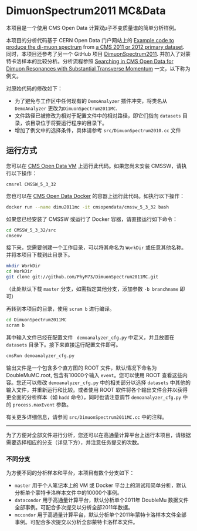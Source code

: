 # DimuonSpectrum2011 MC&Data

本项目是一个使用 CMS Open Data 计算双μ子不变质量谱的简单分析样例。

本项目的分析代码基于 CERN Open Data 门户网站上的 [Example code to produce the di-muon spectrum](http://opendata.web.cern.ch/record/5001) from [a CMS 2011 or 2012 primary dataset](http://opendata.web.cern.ch/record/14).  同时，本项目还参考了另一个 GitHub 项目 [DimuonSpectrum2011](https://github.com/cms-opendata-analyses/DimuonSpectrum2011). 并加入了对蒙特卡洛样本的比较分析。分析流程参照 [Searching in CMS Open Data for Dimuon Resonances with Substantial Transverse Momentum](https://arxiv.org/abs/1902.04222) 一文，以下称为例文。

对原始代码的修改如下：

- 为了避免与工作区中任何现有的 `DemoAnalyzer` 插件冲突，将类名从 `DemoAnalyzer` 更改为`DimuonSpectrum2011MC`.
- 文件路径已被修改为相对于配置文件中的相对路径，即它们指向 `datasets` 目录，该目录位于将要运行程序的目录下。
- 增加了例文中的选择条件，具体请参考 `src/DimuonSpectrum2010.cc` 文件



## 运行方式

您可以在 [CMS Open Data VM](http://opendata.web.cern.ch/VM/CMS/2010) 上运行此代码。如果您尚未安装 CMSSW，请执行以下操作：

```
cmsrel CMSSW_5_3_32
```

您也可以在 [CMS Open Data Docker](http://opendata.cern.ch/docs/cms-guide-docker) 的容器上运行此代码。如执行以下操作：

```bash
docker run --name dimu2011mc -it cmsopendata/cmssw_5_3_32 bash
```

如果您已经安装了 CMSSW 或运行了 Docker 容器，请直接运行如下命令：

```bash
cd CMSSW_5_3_32/src
cmsenv
```

接下来，您需要创建一个工作目录，可以将其命名为 `WorkDir` 或任意其他名称。并将本项目下载到此目录下。

```bash
mkdir WorkDir
cd WorkDir
git clone git://github.com/PhyM73/DimuonSpectrum2011MC.git
```

（此处默认下载 `master` 分支，如需指定其他分支，添加参数 `-b branchname` 即可）

再转到本项目的目录，使用 `scram b` 进行编译。

```bash
cd DimuonSpectrum2011MC
scram b
```

其中输入文件已经在配置文件 ` demoanalyzer_cfg.py` 中定义，并且放置在 `datasets` 目录下。接下来直接运行配置文件即可。

```bash
cmsRun demoanalyzer_cfg.py
```

输出文件是一个包含多个直方图的 ROOT 文件，默认情况下命名为 DoubleMuMC.root, 包含有10000个输入 `event`。您可以使用 ROOT 查看这些内容。您还可以修改 `demoanalyzer_cfg.py` 中的相关部分以选择 `datasets` 中其他的输入文件，并重新运行和比较。或者使用 ROOT 软件将各个输出文件合并以获得更全面的分析样本（如 `hadd` 命令），同时也请注意调节 `demoanalyzer_cfg.py` 中的 `process.maxEvent` 参数。

有关更多详细信息，请参阅 `src/DimuonSpectrum2011MC.cc` 中的注释。

---

为了方便对全部文件进行分析，您还可以在高通量计算平台上运行本项目，请根据需要选择相应的分支（详见下方），并注意任务提交的次数。



### 不同分支

为方便不同的分析样本和平台，本项目有数个分支如下：

- `master` 用于个人笔记本上的 VM 或 Docker 平台上的测试和简单分析，默认分析单个蒙特卡洛样本文件中的10000个事例。
- `datacondor` 用于高通量计算平台，默认分析单个2011年 DoubleMu 数据文件全部事例。可配合多次提交以分析全部2011年数据。
- `mccondor` 用于高通量计算平台，默认分析单个2011年蒙特卡洛样本文件全部事例。可配合多次提交以分析全部蒙特卡洛样本文件。



